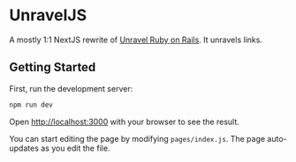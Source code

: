 # UnravelJS

A mostly 1:1 NextJS rewrite of [Unravel Ruby on Rails](https://github.com/paulmwatson/unravel/). It unravels links.

## Getting Started

First, run the development server:

```bash
npm run dev
```

Open [http://localhost:3000](http://localhost:3000) with your browser to see the result.

You can start editing the page by modifying `pages/index.js`. The page auto-updates as you edit the file.
